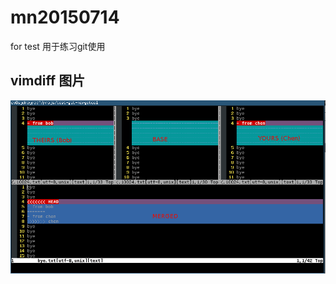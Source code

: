 # mn20150714
for test
用于练习git使用
## vimdiff 图片
![image](https://github.com/sky8336/mn20150714/blob/master/image-folder/vimdiff-merge-image.png)

